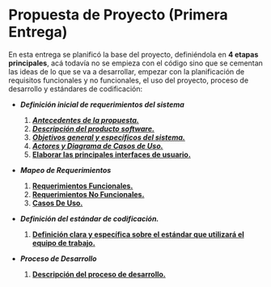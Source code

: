 # Propuesta de Proyecto (Primera Entrega)
En esta entrega se planificó la base del proyecto, definiéndola en **4 etapas principales**, acá todavía no se empieza con el código sino que se cementan las ideas de lo que se va a desarrollar, empezar con la planificación de requisitos funcionales y no funcionales, el uso del proyecto, proceso de desarrollo y estándares de codificación:

 - ***Definición inicial de requerimientos del sistema***
 
	 1.    [_**Antecedentes de la propuesta.**_](https://github.com/IvanChiPolanco/Proyecto-Programacion-Estructurada/blob/77726dbac2c55f250a43b5a32b41596fd71a604a/reqSistema/antecedentes.md) 
	 2.    [_**Descripción del producto software.**_](https://github.com/IvanChiPolanco/Proyecto-Programacion-Estructurada/blob/ffd5f75ff1a28ebc475a275fab080fae06596150/reqSistema/descripcionSoftware.md)
	 3.    [_**Objetivos general y específicos del sistema.**_](https://github.com/IvanChiPolanco/Proyecto-Programacion-Estructurada/blob/ffd5f75ff1a28ebc475a275fab080fae06596150/reqSistema/objetivos.md)
	 4.    [_**Actores y Diagrama de Casos de Uso.**_](https://github.com/IvanChiPolanco/Proyecto-Programacion-Estructurada/blob/ffd5f75ff1a28ebc475a275fab080fae06596150/reqSistema/casosdeUso.md)
	 5.    [**Elaborar las principales interfaces de usuario.**](https://github.com/IvanChiPolanco/Proyecto-Programacion-Estructurada/blob/ffd5f75ff1a28ebc475a275fab080fae06596150/reqSistema/interfaces.md)
 - ***Mapeo de Requerimientos***
	 1.    [**Requerimientos Funcionales.**](https://github.com/IvanChiPolanco/Proyecto-Programacion-Estructurada/blob/80efe752314c0180c90447375130a6c40c484aef/mapeoReqs/reqsFuncionales.md)
	2.  [**Requerimientos No Funcionales.**](https://github.com/IvanChiPolanco/Proyecto-Programacion-Estructurada/blob/4ae2c662b43102254edb49a6de5420bfdb8dcaaa/mapeoReqs/reqsNoFuncionales.md)
	3. [**Casos De Uso.**](https://github.com/IvanChiPolanco/Proyecto-Programacion-Estructurada/blob/d58fd0054ecfa58cb177b9904dd714ac2d808c78/mapeoReqs/casosDeUso.md)
 - ***Definición del estándar de codificación.***
	 1.   [**Definición clara y específica sobre el estándar que utilizará el equipo de trabajo.**]()
 - ***Proceso de Desarrollo***
	 1.  [**Descripción del proceso de desarrollo.**]()
